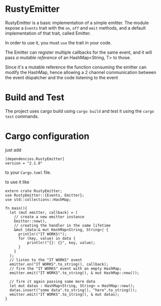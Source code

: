 RustyEmitter
============

RustyEmitter is a basic implementation of a simple emitter.
The module expose a `Events` trait with the `on`, `off` and `emit` methods,
and a default implementation of that trait, called Emitter.

In order to use it, you must `use` the trait in your code.

The Emitter can register multiple callbacks for the same event,
and it will pass *a mutable reference* of an HashMap<String, T> to those.

Since it's a mutable reference the function consuming the emitter can modify the HashMap, hence allowing a 2 channel communication between the event dispatcher and the code listening to the event

Build and Test
==============

The project uses cargo
build using `cargo build` and test it using the `cargo test` commands.

Cargo configuration
===================

just add
```
[dependencies.RustyEmitter]
version = "2.1.0"
```

to your `Cargo.toml` file.

to use it like
```
extern crate RustyEmitter;
use RustyEmitter::{Events, Emitter};
use std::collections::HashMap;

fn main(){  
  let (mut emitter, callback) = (
    // create a new emitter instance
    Emitter::new(),
    // creating the handler in the same lifetime 
    &mut |data:& mut HashMap<String, String>| { 
      println!("IT WORKS!");
      for (key, value) in data {
          println!("{}: {}", key, value);
      }
    }
  );
  // listen to the "IT WORKS" event
  emitter.on("IT WORKS".to_string(), callback);
  // fire the "IT WORKS" event with an empty HashMap;
  emitter.emit("IT WORKS".to_string(), & mut HashMap::new());

  // fire it again passing some more data
  let mut datas : HashMap<String, String> = HashMap::new();
  datas.insert("some data".to_string(), "here".to_string());
  emitter.emit("IT WORKS".to_string(), & mut datas);
}

```
